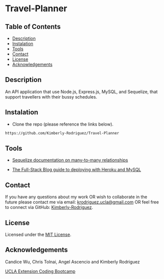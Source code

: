# Travel-Planner

## Table of Contents

* [Description](#description)
* [Instalation](#instalation)
* [Tools](#tools)
* [Contact](#contact)
* [License](#license)
* [Acknowledgements](#acknowledgements)

## Description

An API application that use Node.js, Express.js, MySQL, and Sequelize, that support travellers with their bussy schedules.


## Instalation

* Clone the repo (please reference the links below).
```md 
https://github.com/Kimberly-Rodriguez/Travel-Planner
```


## Tools

* [Sequelize documentation on many-to-many relationships](https://sequelize.org/master/manual/assocs.html#many-to-many-relationships)

* [The Full-Stack Blog guide to deploying with Heroku and MySQL](https://coding-boot-camp.github.io/full-stack/heroku/deploy-with-heroku-and-mysql)

## Contact

If you have any questions about my work OR wish to collaborate in the future please contact me via email: krodriguez.ucla@gmail.com OR feel free to connect via GitHub: [Kimberly-Rodriguez](https://github.com/Kimberly-Rodriguez).

## License 

Licensed under the [MIT License](LICENSE).

## Acknowledgements

Candice Wu, Chris Tolnai, Angel Ascencio and Kimberly Rodriguez

[UCLA Extension Coding Bootcamp](https://bootcamp.uclaextension.edu/coding/)